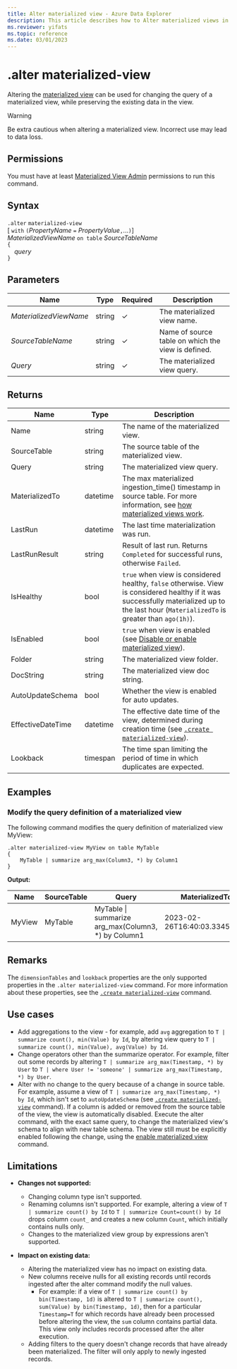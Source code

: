 ```yaml
---
title: Alter materialized view - Azure Data Explorer
description: This article describes how to Alter materialized views in Azure Data Explorer.
ms.reviewer: yifats
ms.topic: reference
ms.date: 03/01/2023
---
```

# .alter materialized-view

Altering the [materialized view](materialized-view-overview.md) can be used for changing the query of a materialized view, while preserving the existing data in the view.

> [!WARNING]
> Be extra cautious when altering a materialized view. Incorrect use may lead to data loss.

## Permissions

You must have at least [Materialized View Admin](../access-control/role-based-access-control.md) permissions to run this command.

## Syntax

`.alter` `materialized-view`  
[ `with` `(`*PropertyName* `=` *PropertyValue*`,`...`)`]  
*MaterializedViewName* `on table` *SourceTableName*  
`{`  
    &nbsp;&nbsp;&nbsp;&nbsp;*query*  
`}`

## Parameters

| Name                   | Type   | Required | Description                                        |
|------------------------|--------|----------|----------------------------------------------------|
| *MaterializedViewName* | string | &check;  | The materialized view name.                        |
| *SourceTableName*      | string | &check;  | Name of source table on which the view is defined. |
| *Query*                | string | &check;  | The materialized view query.                       |

## Returns

| Name              | Type     | Description                                                                                                                                                                                 |
|-------------------|----------|---------------------------------------------------------------------------------------------------------------------------------------------------------------------------------------------|
| Name              | string   | The name of the materialized view.                                                                                                                                                          |
| SourceTable       | string   | The source table of the materialized view.                                                                                                                                                  |
| Query             | string   | The materialized view query.                                                                                                                                                                |
| MaterializedTo    | datetime | The max materialized ingestion_time() timestamp in source table. For more information, see [how materialized views work](materialized-view-overview.md#how-materialized-views-work).        |
| LastRun           | datetime | The last time materialization was run.                                                                                                                                                      |
| LastRunResult     | string   | Result of last run. Returns `Completed` for successful runs, otherwise `Failed`.                                                                                                            |
| IsHealthy         | bool     | `true` when view is considered healthy, `false` otherwise. View is considered healthy if it was successfully materialized up to the last hour (`MaterializedTo` is greater than `ago(1h)`). |
| IsEnabled         | bool     | `true` when view is enabled (see [Disable or enable materialized view](materialized-view-enable-disable.md)).                                                                               |
| Folder            | string   | The materialized view folder.                                                                                                                                                               |
| DocString         | string   | The materialized view doc string.                                                                                                                                                           |
| AutoUpdateSchema  | bool     | Whether the view is enabled for auto updates.                                                                                                                                               |
| EffectiveDateTime | datetime | The effective date time of the view, determined during creation time (see [`.create materialized-view`](materialized-view-create.md#create-materialized-view)).                             |
| Lookback          | timespan | The time span limiting the period of time in which duplicates are expected.                                                                                                                 |

## Examples

### Modify the query definition of a materialized view

The following command modifies the query definition of materialized view MyView:

```kusto
.alter materialized-view MyView on table MyTable
{
    MyTable | summarize arg_max(Column3, *) by Column1
}
```

**Output:**

| Name   | SourceTable | Query                                               | MaterializedTo                   | LastRun                      | LastRunResult | IsHealthy | IsEnabled | Folder           | DocString | AutoUpdateSchema | EffectiveDateTime            | Lookback   |
|--------|-------------|-----------------------------------------------------|----------------------------------|------------------------------|---------------|-----------|-----------|------------------|-----------|------------------|------------------------------|------------|
| MyView | MyTable     | MyTable \| summarize arg_max(Column3, *) by Column1 | 2023-02-26T16:40:03.3345704Z     | 2023-02-26T16:44:15.9033667Z | Completed     | true      | true      |                  |           | false            | 2023-02-23T14:01:42.5172342Z |            |

## Remarks

The `dimensionTables` and `lookback` properties are the only supported properties in the `.alter materialized-view` command. For more information about these properties, see the [`.create materialized-view`](materialized-view-create.md) command.

## Use cases

* Add aggregations to the view - for example, add `avg` aggregation to `T | summarize count(), min(Value) by Id`, by altering view query to `T | summarize count(), min(Value), avg(Value) by Id`.
* Change operators other than the summarize operator. For example, filter out some records by altering  `T | summarize arg_max(Timestamp, *) by User` to `T | where User != 'someone' | summarize arg_max(Timestamp, *) by User`.
* Alter with no change to the query because of a change in source table. For example, assume a view of `T | summarize arg_max(Timestamp, *) by Id`, which isn't set to `autoUpdateSchema` (see [`.create materialized-view`](materialized-view-create.md) command). If a column is added or removed from the source table of the view, the view is automatically disabled. Execute the alter command, with the exact same query, to change the materialized view's schema to align with new table schema. The view still must be explicitly enabled following the change, using the [enable materialized view](materialized-view-enable-disable.md) command.

## Limitations

* **Changes not supported:**
  * Changing column type isn't supported.
  * Renaming columns isn't supported. For example, altering a view of `T | summarize count() by Id` to `T | summarize Count=count() by Id` drops column `count_` and creates a new column `Count`, which initially contains nulls only.
  * Changes to the materialized view group by expressions aren't supported.

* **Impact on existing data:**
  * Altering the materialized view has no impact on existing data.
  * New columns receive nulls for all existing records until records ingested after the alter command modify the null values.
    * For example: if a view of `T | summarize count() by bin(Timestamp, 1d)` is altered to `T | summarize count(), sum(Value) by bin(Timestamp, 1d)`, then for a particular `Timestamp=T` for which records have already been processed before altering the view, the `sum` column contains partial data. This view only includes records processed after the alter execution.
  * Adding filters to the query doesn't change records that have already been materialized. The filter will only apply to newly ingested records.
